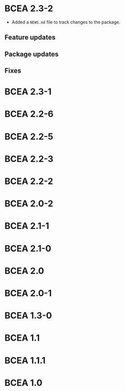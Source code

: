 # BCEA 2.3-2

* Added a `NEWS.md` file to track changes to the package.

## Feature updates

## Package updates

## Fixes


# BCEA 2.3-1

# BCEA 2.2-6

# BCEA 2.2-5

# BCEA 2.2-3

# BCEA 2.2-2

# BCEA 2.0-2

# BCEA 2.1-1

# BCEA 2.1-0

# BCEA 2.0

# BCEA 2.0-1

# BCEA 1.3-0

# BCEA 1.1

# BCEA 1.1.1

# BCEA 1.0
